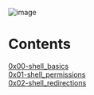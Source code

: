 ![image](https://user-images.githubusercontent.com/92431827/224460301-0a78443a-203a-4ee5-af37-3f91d2d3fd32.png)


# Contents
[0x00-shell_basics](https://github.com/YasminKinawi/alx-system_engineering-devops/blob/master/0x00-shell_basics/README.md)\
[0x01-shell_permissions](https://github.com/YasminKinawi/alx-system_engineering-devops/blob/master/0x01-shell_permissions/README.md)\
[0x02-shell_redirections](https://github.com/YasminKinawi/alx-system_engineering-devops/blob/master/0x02-shell_redirections/README.md)

